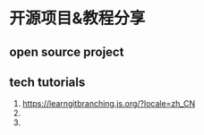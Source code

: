 # 开源项目&教程分享

## open source project

## tech tutorials

1. https://learngitbranching.js.org/?locale=zh_CN
2. 
3. 
